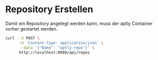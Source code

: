 # Repository Erstellen

Damit ein Repository angelegt werden kann, muss der aptly Container vorher gestartet werden.

```bash
curl  -X POST \
      -H 'Content-Type: application/json' \
      --data '{"Name": "aptly-repo"}' \
      http://localhost:8080/api/repos
```
